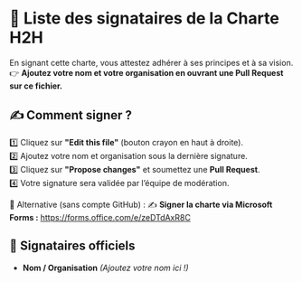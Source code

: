 # 📜 Liste des signataires de la Charte H2H

En signant cette charte, vous attestez adhérer à ses principes et à sa vision.  
👉 **Ajoutez votre nom et votre organisation en ouvrant une Pull Request sur ce fichier.**  

## ✍️ Comment signer ?  
1️⃣ Cliquez sur **"Edit this file"** (bouton crayon en haut à droite).  
2️⃣ Ajoutez votre nom et organisation sous la dernière signature.  
3️⃣ Cliquez sur **"Propose changes"** et soumettez une **Pull Request**.  
4️⃣ Votre signature sera validée par l’équipe de modération.

🔹 Alternative (sans compte GitHub) :
✍️ **Signer la charte via Microsoft Forms :** https://forms.office.com/e/zeDTdAxR8C

## 📢 Signataires officiels

- **Nom / Organisation** *(Ajoutez votre nom ici !)*
